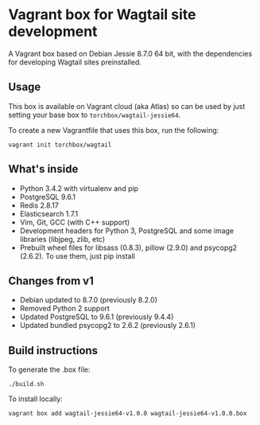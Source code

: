 Vagrant box for Wagtail site development
========================================

A Vagrant box based on Debian Jessie 8.7.0 64 bit, with the dependencies for developing Wagtail sites preinstalled.

Usage
-----

This box is available on Vagrant cloud (aka Atlas) so can be used by just setting your base box to ``torchbox/wagtail-jessie64``.

To create a new Vagrantfile that uses this box, run the following:

```
vagrant init torchbox/wagtail
```

What's inside
-------------

 - Python 3.4.2 with virtualenv and pip
 - PostgreSQL 9.6.1
 - Redis 2.8.17
 - Elasticsearch 1.7.1
 - Vim, Git, GCC (with C++ support)
 - Development headers for Python 3, PostgreSQL and some image libraries (libjpeg, zlib, etc)
 - Prebuilt wheel files for libsass (0.8.3), pillow (2.9.0) and psycopg2 (2.6.2). To use them, just pip install

Changes from v1
---------------

 - Debian updated to 8.7.0 (previously 8.2.0)
 - Removed Python 2 support
 - Updated PostgreSQL to 9.6.1 (previously 9.4.4)
 - Updated bundled psycopg2 to 2.6.2 (previously 2.6.1)

Build instructions
------------------

To generate the .box file:

    ./build.sh

To install locally:

    vagrant box add wagtail-jessie64-v1.0.0 wagtail-jessie64-v1.0.0.box
